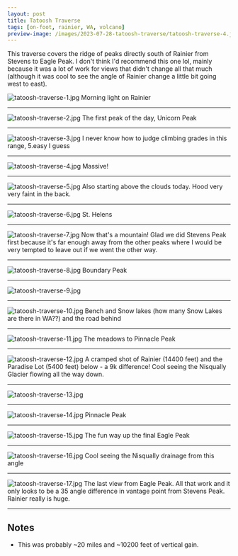 ```yaml
---
layout: post
title: Tatoosh Traverse
tags: [on-foot, rainier, WA, volcano]
preview-image: /images/2023-07-28-tatoosh-traverse/tatoosh-traverse-4.jpg
---
```


This traverse covers the ridge of peaks directly south of Rainier from Stevens to Eagle Peak.
I don't think I'd recommend this one lol, mainly because it was a lot of work for views that didn't change all that much (although it was cool to see the angle of Rainier change a little bit going west to east).

<!--more-->

![tatoosh-traverse-1.jpg](/images/2023-07-28-tatoosh-traverse/tatoosh-traverse-1.jpg)
Morning light on Rainier

---

![tatoosh-traverse-2.jpg](/images/2023-07-28-tatoosh-traverse/tatoosh-traverse-2.jpg)
The first peak of the day, Unicorn Peak

---

![tatoosh-traverse-3.jpg](/images/2023-07-28-tatoosh-traverse/tatoosh-traverse-3.jpg)
I never know how to judge climbing grades in this range, 5.easy I guess

---

![tatoosh-traverse-4.jpg](/images/2023-07-28-tatoosh-traverse/tatoosh-traverse-4.jpg)
Massive!

---

![tatoosh-traverse-5.jpg](/images/2023-07-28-tatoosh-traverse/tatoosh-traverse-5.jpg)
Also starting above the clouds today. Hood very very faint in the back.

---

![tatoosh-traverse-6.jpg](/images/2023-07-28-tatoosh-traverse/tatoosh-traverse-6.jpg)
St. Helens

---

![tatoosh-traverse-7.jpg](/images/2023-07-28-tatoosh-traverse/tatoosh-traverse-7.jpg)
Now that's a mountain! Glad we did Stevens Peak first because it's far enough away from the other peaks where I would be very tempted to leave out if we went the other way.

---

![tatoosh-traverse-8.jpg](/images/2023-07-28-tatoosh-traverse/tatoosh-traverse-8.jpg)
Boundary Peak

---

![tatoosh-traverse-9.jpg](/images/2023-07-28-tatoosh-traverse/tatoosh-traverse-9.jpg)

---

![tatoosh-traverse-10.jpg](/images/2023-07-28-tatoosh-traverse/tatoosh-traverse-10.jpg)
Bench and Snow lakes (how many Snow Lakes are there in WA??) and the road behind

---

![tatoosh-traverse-11.jpg](/images/2023-07-28-tatoosh-traverse/tatoosh-traverse-11.jpg)
The meadows to Pinnacle Peak

---

![tatoosh-traverse-12.jpg](/images/2023-07-28-tatoosh-traverse/tatoosh-traverse-12.jpg)
A cramped shot of Rainier (14400 feet) and the Paradise Lot (5400 feet) below - a 9k difference!
Cool seeing the Nisqually Glacier flowing all the way down.

---

![tatoosh-traverse-13.jpg](/images/2023-07-28-tatoosh-traverse/tatoosh-traverse-13.jpg)

---

![tatoosh-traverse-14.jpg](/images/2023-07-28-tatoosh-traverse/tatoosh-traverse-14.jpg)
Pinnacle Peak

---

![tatoosh-traverse-15.jpg](/images/2023-07-28-tatoosh-traverse/tatoosh-traverse-15.jpg)
The fun way up the final Eagle Peak

---

![tatoosh-traverse-16.jpg](/images/2023-07-28-tatoosh-traverse/tatoosh-traverse-16.jpg)
Cool seeing the Nisqually drainage from this angle

---

![tatoosh-traverse-17.jpg](/images/2023-07-28-tatoosh-traverse/tatoosh-traverse-17.jpg)
The last view from Eagle Peak.
All that work and it only looks to be a 35 angle difference in vantage point from Stevens Peak.
Rainier really is huge.

---

## Notes
* This was probably ~20 miles and ~10200 feet of vertical gain.
